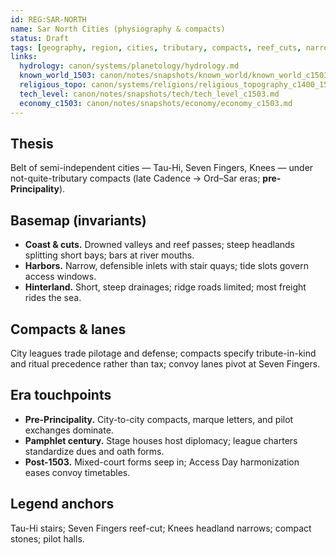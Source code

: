 ```yaml
---
id: REG:SAR-NORTH
name: Sar North Cities (physiography & compacts)
status: Draft
tags: [geography, region, cities, tributary, compacts, reef_cuts, narrows]
links:
  hydrology: canon/systems/planetology/hydrology.md
  known_world_1503: canon/notes/snapshots/known_world/known_world_c1503.md
  religious_topo: canon/systems/religions/religious_topography_c1400_1560.md
  tech_level: canon/notes/snapshots/tech/tech_level_c1503.md
  economy_c1503: canon/notes/snapshots/economy/economy_c1503.md
---
```


## Thesis
Belt of semi-independent cities — Tau-Hi, Seven Fingers, Knees — under not-quite-tributary compacts (late Cadence → Ord–Sar eras; **pre-Principality**).

## Basemap (invariants)
- **Coast & cuts.** Drowned valleys and reef passes; steep headlands splitting short bays; bars at river mouths.
- **Harbors.** Narrow, defensible inlets with stair quays; tide slots govern access windows.
- **Hinterland.** Short, steep drainages; ridge roads limited; most freight rides the sea.

## Compacts & lanes
City leagues trade pilotage and defense; compacts specify tribute-in-kind and ritual precedence rather than tax; convoy lanes pivot at Seven Fingers.

## Era touchpoints
- **Pre-Principality.** City-to-city compacts, marque letters, and pilot exchanges dominate.
- **Pamphlet century.** Stage houses host diplomacy; league charters standardize dues and oath forms.
- **Post-1503.** Mixed-court forms seep in; Access Day harmonization eases convoy timetables.

## Legend anchors
Tau-Hi stairs; Seven Fingers reef-cut; Knees headland narrows; compact stones; pilot halls.
